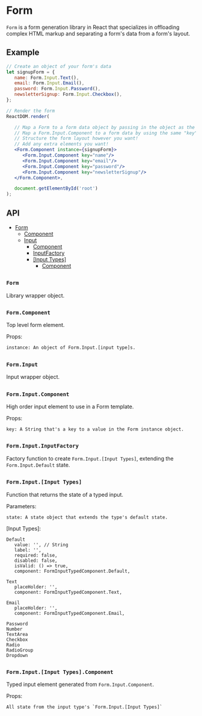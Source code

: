 # Form

`Form` is a form generation library in React that specializes in offloading complex HTML markup and separating a form's data from a form's layout.

## Example

``` jsx
// Create an object of your form's data
let signupForm = {
   name: Form.Input.Text(),
   email: Form.Input.Email(),
   password: Form.Input.Password(),
   newsletterSignup: Form.Input.Checkbox(),
};

// Render the form
ReactDOM.render(

   // Map a Form to a form data object by passing in the object as the "instance" value
   // Map a Form.Input.Component to a form data by using the same "key" value
   // Structure the form layout however you want!
   // Add any extra elements you want!
   <Form.Component instance={signupForm}>
      <Form.Input.Component key="name"/>
      <Form.Input.Component key="email"/>
      <Form.Input.Component key="password"/>
      <Form.Input.Component key="newsletterSignup"/>
   </Form.Component>,

   document.getElementById('root')
);
```

## API

- [Form](#form-1)
  - [Component](#formcomponent)
  - [Input](#forminput)
    - [Component](#forminputcomponent)
    - [InputFactory](#forminputinputfactory)
    - [[Input Types]](#forminputinput-type)
      - [Component](#forminputinput-typescomponent)

##

### `Form`

Library wrapper object.

##

### `Form.Component`

Top level form element.

Props:

```
instance: An object of Form.Input.[input type]s.
```

##

### `Form.Input`

Input wrapper object.

##

### `Form.Input.Component`

High order input element to use in a Form template.

Props:

```
key: A String that's a key to a value in the Form instance object.
```

##

### `Form.Input.InputFactory`

Factory function to create `Form.Input.[Input Types]`, extending the `Form.Input.Default` state.

##

### `Form.Input.[Input Types]`

Function that returns the state of a typed input.

Parameters:
```
state: A state object that extends the type's default state.
```

[Input Types]:

```
Default
   value: '', // String
   label: '',
   required: false,
   disabled: false,
   isValid: () => true,
   component: FormInputTypedComponent.Default,

Text
   placeHolder: '',
   component: FormInputTypedComponent.Text,

Email
   placeHolder: '',
   component: FormInputTypedComponent.Email,

Password
Number
TextArea
Checkbox
Radio
RadioGroup
Dropdown
```

##

### `Form.Input.[Input Types].Component`

Typed input element generated from `Form.Input.Component`.

Props:

```
All state from the input type's `Form.Input.[Input Types]`
```
